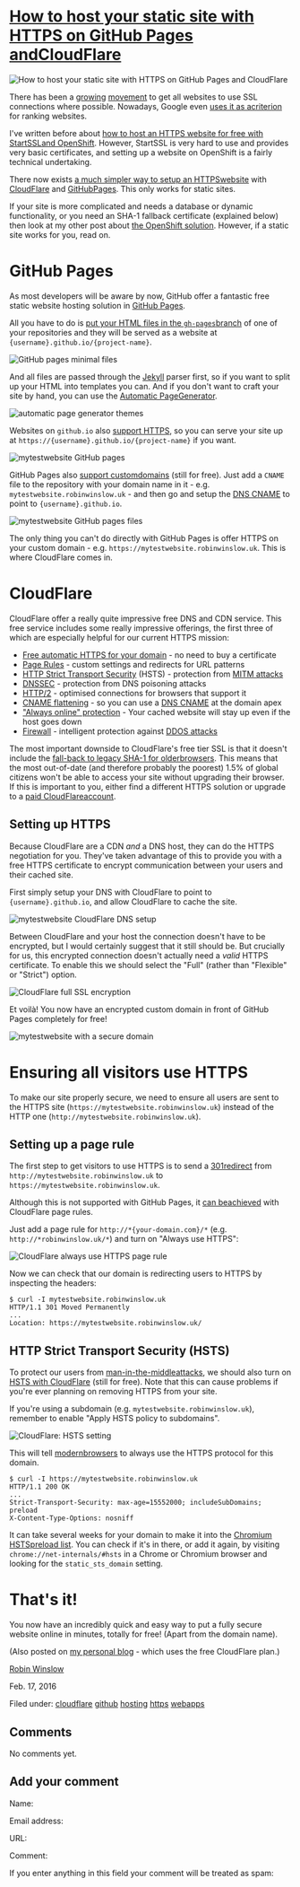 





#  [How to host your static site with HTTPS on GitHub Pages andCloudFlare](/en/blog/2016/02/17/how-host-your-static-site-https-github-pages-and-cloudflare/)

![How to host your static site with HTTPS on GitHub Pages and CloudFlare](/static/devportal_uploaded/b696cd2b-6ee6-487d-8800-028b3d304d8a-uploads/zinnia/github-ssl.png)

There has been a [growing](https://www.chapterthree.com/blog/why-your-site-should-be-using-https) [movement](https://www.youtube.com/watch?v=cBhZ6S0PFCY)
to get all websites to use SSL connections where possible. Nowadays, Google
even [uses it as acriterion](https://googlewebmastercentral.blogspot.co.uk/2014/08/https-as-ranking-signal.html) for ranking websites.

I've written before about [how to host an HTTPS website for free with StartSSLand OpenShift](https://robinwinslow.uk/2014/08/26/host-your-site-with-https-for-free/). However, StartSSL is very hard to use and provides very basic
certificates, and setting up a website on OpenShift is a fairly technical
undertaking.

There now exists [a much simpler way to setup an HTTPSwebsite](https://sheharyar.me/blog/free-ssl-for-github-pages-with-custom-domains/) with [CloudFlare](https://www.cloudflare.com/) and [GitHubPages](https://pages.github.com/). This only works for static sites.

If your site is more complicated and needs a database or dynamic
functionality, or you need an SHA-1 fallback certificate (explained below)
then look at my other post about [the OpenShift solution](/2014/08/26/host-your-site-with-https-for-free/). However, if a static site works for you, read
on.

# GitHub Pages

As most developers will be aware by now, GitHub offer a fantastic free static
website hosting solution in [GitHub Pages](https://pages.github.com/).

All you have to do is [put your HTML files in the `gh-pages`branch](https://help.github.com/articles/creating-project-pages-manually/) of
one of your repositories and they will be served as a website at
`{username}.github.io/{project-name}`.

![GitHub pages minimal files](http://i.imgur.com/DBeJSBN.png)

And all files are passed through the [Jekyll](https://jekyllrb.com/) parser
first, so if you want to split up your HTML into templates you can. And if you
don't want to craft your site by hand, you can use the [Automatic PageGenerator](https://github.com/blog/1081-instantly-beautiful-project-pages).

![automatic page generator themes](https://camo.githubusercontent.com/d60800ddc54bf9d0317ca901e7fb14590167f7fd/68747470733a2f2f6769746875622d696d616765732e73332e616d617a6f6e6177732e636f6d2f626c6f672f323031322f706167652d67656e657261746f722d7069636b65722e706e67)

Websites on `github.io` also [support HTTPS](https://konklone.com/post/github-pages-now-sorta-supports-https-so-use-it), so you can serve your site up at
`https://{username}.github.io/{project-name}` if you want.

![mytestwebsite GitHub pages](http://i.imgur.com/2ZvKJEP.png)

GitHub Pages also [support customdomains](https://help.github.com/articles/setting-up-a-custom-domain-with-github-pages/) (still for free). Just add a `CNAME` file to the repository
with your domain name in it - e.g. `mytestwebsite.robinwinslow.uk` - and then
go and setup the [DNS CNAME](https://en.wikipedia.org/wiki/CNAME_record) to
point to `{username}.github.io`.

![mytestwebsite GitHub pages files](http://i.imgur.com/7EF2uwyg.png)

The only thing you can't do directly with GitHub Pages is offer HTTPS on your
custom domain - e.g. `https://mytestwebsite.robinwinslow.uk`. This is where
CloudFlare comes in.

# CloudFlare

CloudFlare offer a really quite impressive free DNS and CDN service. This free
service includes some really impressive offerings, the first three of which
are especially helpful for our current HTTPS mission:

  * [Free automatic HTTPS for your domain](https://blog.cloudflare.com/introducing-universal-ssl/) - no need to buy a certificate
  * [Page Rules](https://support.cloudflare.com/hc/en-us/articles/200168306-Is-there-a-tutorial-for-Page-Rules-) - custom settings and redirects for URL patterns
  * [HTTP Strict Transport Security](https://blog.cloudflare.com/enforce-web-policy-with-hypertext-strict-transport-security-hsts/) (HSTS) - protection from [MITM attacks](https://en.wikipedia.org/wiki/Man-in-the-middle_attack)
  * [DNSSEC](https://www.cloudflare.com/dnssec/universal-dnssec/) - protection from DNS poisoning attacks
  * [HTTP/2](https://www.cloudflare.com/http2/) - optimised connections for browsers that support it
  * [CNAME flattening](https://blog.cloudflare.com/introducing-cname-flattening-rfc-compliant-cnames-at-a-domains-root/) - so you can use a [DNS CNAME](https://en.wikipedia.org/wiki/CNAME_record) at the domain apex
  * ["Always online" protection](https://www.cloudflare.com/always-online/) - Your cached website will stay up even if the host goes down
  * [Firewall](https://www.cloudflare.com/features-security/) - intelligent protection against [DDOS attacks](https://en.wikipedia.org/wiki/Denial-of-service_attack)

The most important downside to CloudFlare's free tier SSL is that it doesn't
include the [fall-back to legacy SHA-1 for olderbrowsers](https://blog.cloudflare.com/sha-1-deprecation-no-browser-left-behind/). This means that the most out-of-date (and therefore probably the
poorest) 1.5% of global citizens won't be able to access your site without
upgrading their browser. If this is important to you, either find a different
HTTPS solution or upgrade to a [paid CloudFlareaccount](https://www.cloudflare.com/plans/).

## Setting up HTTPS

Because CloudFlare are a CDN _and_ a DNS host, they can do the HTTPS
negotiation for you. They've taken advantage of this to provide you with a
free HTTPS certificate to encrypt communication between your users and their
cached site.

First simply setup your DNS with CloudFlare to point to
`{username}.github.io`, and allow CloudFlare to cache the site.

![mytestwebsite CloudFlare DNS setup](http://i.imgur.com/VxPqzgFg.png)

Between CloudFlare and your host the connection doesn't have to be encrypted,
but I would certainly suggest that it still should be. But crucially for us,
this encrypted connection doesn't actually need a _valid_ HTTPS certificate.
To enable this we should select the "Full" (rather than "Flexible" or
"Strict") option.

![CloudFlare full SSL encryption](http://i.imgur.com/olf2JH2g.png)

Et voilà! You now have an encrypted custom domain in front of GitHub Pages
completely for free!

![mytestwebsite with a secure domain](http://i.imgur.com/eBgFJqp.png)

# Ensuring all visitors use HTTPS

To make our site properly secure, we need to ensure all users are sent to the
HTTPS site (`https://mytestwebsite.robinwinslow.uk`) instead of the HTTP one
(`http://mytestwebsite.robinwinslow.uk`).

## Setting up a page rule

The first step to get visitors to use HTTPS is to send a [301redirect](https://moz.com/learn/seo/redirection) from
`http://mytestwebsite.robinwinslow.uk` to
`https://mytestwebsite.robinwinslow.uk`.

Although this is not supported with GitHub Pages, it [can beachieved](https://support.cloudflare.com/hc/en-us/articles/200170536-How-do-I-redirect-all-visitors-to-HTTPS-SSL-) with CloudFlare page rules.

Just add a page rule for `http://*{your-domain.com}/*` (e.g.
`http://*robinwinslow.uk/*`) and turn on "Always use HTTPS":

![CloudFlare always use HTTPS page rule](http://i.imgur.com/1l6tyIAg.png)

Now we can check that our domain is redirecting users to HTTPS by inspecting
the headers:

    
    $ curl -I mytestwebsite.robinwinslow.uk
    HTTP/1.1 301 Moved Permanently
    ...
    Location: https://mytestwebsite.robinwinslow.uk/

## HTTP Strict Transport Security (HSTS)

To protect our users from [man-in-the-middleattacks](https://en.wikipedia.org/wiki/Man-in-the-middle_attack), we should
also turn on [HSTS with CloudFlare](https://blog.cloudflare.com/enforce-web-policy-with-hypertext-strict-transport-security-hsts/) (still for free). Note
that this can cause problems if you're ever planning on removing HTTPS from
your site.

If you're using a subdomain (e.g. `mytestwebsite.robinwinslow.uk`), remember
to enable "Apply HSTS policy to subdomains".

![CloudFlare: HSTS setting](http://i.imgur.com/tYam5yng.png)

This will tell [modernbrowsers](http://caniuse.com/#feat=stricttransportsecurity) to always use the
HTTPS protocol for this domain.

    
    $ curl -I https://mytestwebsite.robinwinslow.uk
    HTTP/1.1 200 OK
    ...
    Strict-Transport-Security: max-age=15552000; includeSubDomains; preload
    X-Content-Type-Options: nosniff

It can take several weeks for your domain to make it into the [Chromium HSTSpreload list](https://hstspreload.appspot.com/). You can check if it's in
there, or add it again, by visiting `chrome://net-internals/#hsts` in a Chrome
or Chromium browser and looking for the `static_sts_domain` setting.

# That's it!

You now have an incredibly quick and easy way to put a fully secure website
online in minutes, totally for free! (Apart from the domain name).

(Also posted on [my personal blog](https://robinwinslow.uk/2016/02/13/free-https-custom-hosting/) - which uses the free CloudFlare plan.)

[Robin Winslow](/en/blog/authors/nottrobin/)

Feb. 17, 2016

Filed under: [cloudflare](/en/blog/tags/cloudflare/)
[github](/en/blog/tags/github/) [hosting](/en/blog/tags/hosting/)
[https](/en/blog/tags/https/) [webapps](/en/blog/tags/webapps/)





## Comments

No comments yet.

## Add your comment

Name:

Email address:

URL:

Comment:

If you enter anything in this field your comment will be treated as spam:






